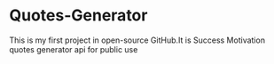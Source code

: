 # Quotes-Generator
This is my first project in open-source GitHub.It is Success Motivation quotes generator api for public use
